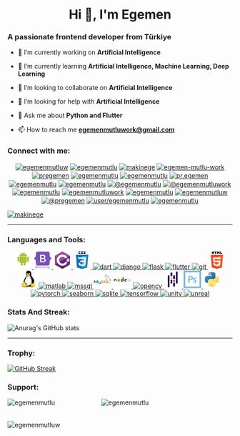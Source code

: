 <h1 align="center">Hi 👋, I'm Egemen</h1>
<h3 align="left">A passionate frontend developer from Türkiye</h3>

- 🔭 I’m currently working on **Artificial Intelligence**

- 🌱 I’m currently learning **Artificial Intelligence, Machine Learning, Deep Learning**

- 👯 I’m looking to collaborate on **Artificial Intelligence**

- 🤝 I’m looking for help with **Artificial Intelligence**

- 💬 Ask me about **Python and Flutter**

- 📫 How to reach me **egemenmutluwork@gmail.com**

<h3 align="left">Connect with me:</h3>

<p align="center">
<a href="https://codepen.io/egemenmutluw" target="blank"><img align="center" src="https://raw.githubusercontent.com/rahuldkjain/github-profile-readme-generator/master/src/images/icons/Social/codepen.svg" alt="egemenmutluw" height="30" width="40" /></a>
<a href="https://dev.to/egemenmutlu" target="blank"><img align="center" src="https://raw.githubusercontent.com/rahuldkjain/github-profile-readme-generator/master/src/images/icons/Social/devto.svg" alt="egemenmutlu" height="30" width="40" /></a>
<a href="https://twitter.com/makinege" target="blank"><img align="center" src="https://raw.githubusercontent.com/rahuldkjain/github-profile-readme-generator/master/src/images/icons/Social/twitter.svg" alt="makinege" height="30" width="40" /></a>
<a href="https://linkedin.com/in/egemen-mutlu-work" target="blank"><img align="center" src="https://raw.githubusercontent.com/rahuldkjain/github-profile-readme-generator/master/src/images/icons/Social/linked-in-alt.svg" alt="egemen-mutlu-work" height="30" width="40" /></a>
<a href="https://stackoverflow.com/users/pregemen" target="blank"><img align="center" src="https://raw.githubusercontent.com/rahuldkjain/github-profile-readme-generator/master/src/images/icons/Social/stack-overflow.svg" alt="pregemen" height="30" width="40" /></a>
<a href="https://codesandbox.com/egemenmutlu" target="blank"><img align="center" src="https://raw.githubusercontent.com/rahuldkjain/github-profile-readme-generator/master/src/images/icons/Social/codesandbox.svg" alt="egemenmutlu" height="30" width="40" /></a>
<a href="https://kaggle.com/egemenmutlu" target="blank"><img align="center" src="https://raw.githubusercontent.com/rahuldkjain/github-profile-readme-generator/master/src/images/icons/Social/kaggle.svg" alt="egemenmutlu" height="30" width="40" /></a>
<a href="https://instagram.com/pr.egemen" target="blank"><img align="center" src="https://raw.githubusercontent.com/rahuldkjain/github-profile-readme-generator/master/src/images/icons/Social/instagram.svg" alt="pr.egemen" height="30" width="40" /></a>
<a href="https://dribbble.com/egemenmutlu" target="blank"><img align="center" src="https://raw.githubusercontent.com/rahuldkjain/github-profile-readme-generator/master/src/images/icons/Social/dribbble.svg" alt="egemenmutlu" height="30" width="40" /></a>
<a href="https://www.behance.net/egemenmutlu" target="blank"><img align="center" src="https://raw.githubusercontent.com/rahuldkjain/github-profile-readme-generator/master/src/images/icons/Social/behance.svg" alt="egemenmutlu" height="30" width="40" /></a>
<a href="https://hashnode.com/@egemenmutlu" target="blank"><img align="center" src="https://raw.githubusercontent.com/rahuldkjain/github-profile-readme-generator/master/src/images/icons/Social/hashnode.svg" alt="@egemenmutlu" height="30" width="40" /></a>
<a href="https://medium.com/@egemenmutluwork" target="blank"><img align="center" src="https://raw.githubusercontent.com/rahuldkjain/github-profile-readme-generator/master/src/images/icons/Social/medium.svg" alt="@egemenmutluwork" height="30" width="40" /></a>
<a href="https://www.codechef.com/users/egemenmutlu" target="blank"><img align="center" src="https://cdn.jsdelivr.net/npm/simple-icons@3.1.0/icons/codechef.svg" alt="egemenmutlu" height="30" width="40" /></a>
<a href="https://www.hackerrank.com/egemenmutluwork" target="blank"><img align="center" src="https://raw.githubusercontent.com/rahuldkjain/github-profile-readme-generator/master/src/images/icons/Social/hackerrank.svg" alt="egemenmutluwork" height="30" width="40" /></a>
<a href="https://codeforces.com/profile/egemenmutlu" target="blank"><img align="center" src="https://raw.githubusercontent.com/rahuldkjain/github-profile-readme-generator/master/src/images/icons/Social/codeforces.svg" alt="egemenmutlu" height="30" width="40" /></a>
<a href="https://www.leetcode.com/egemenmutluw" target="blank"><img align="center" src="https://raw.githubusercontent.com/rahuldkjain/github-profile-readme-generator/master/src/images/icons/Social/leet-code.svg" alt="egemenmutluw" height="30" width="40" /></a>
<a href="https://www.hackerearth.com/@pregemen" target="blank"><img align="center" src="https://raw.githubusercontent.com/rahuldkjain/github-profile-readme-generator/master/src/images/icons/Social/hackerearth.svg" alt="@pregemen" height="30" width="40" /></a>
<a href="https://auth.geeksforgeeks.org/user/user/egemenmutlu" target="blank"><img align="center" src="https://raw.githubusercontent.com/rahuldkjain/github-profile-readme-generator/master/src/images/icons/Social/geeks-for-geeks.svg" alt="user/egemenmutlu" height="30" width="40" /></a>
<a href="https://www.topcoder.com/members/egemenmutlu" target="blank"><img align="center" src="https://raw.githubusercontent.com/rahuldkjain/github-profile-readme-generator/master/src/images/icons/Social/topcoder.svg" alt="egemenmutlu" height="30" width="40" /></a>
</p>

<p align="left"> <a href="https://twitter.com/makinege" target="blank"><img src="https://img.shields.io/twitter/follow/makinege?logo=twitter&style=for-the-badge" alt="makinege" /></a> </p>

<hr width="100%" size="1">
<h3 align="left">Languages and Tools:</h3>

<p align="center"> <a href="https://developer.android.com" target="_blank" rel="noreferrer"> <img src="https://raw.githubusercontent.com/devicons/devicon/master/icons/android/android-original-wordmark.svg" alt="android" width="40" height="40"/> </a> <a href="https://getbootstrap.com" target="_blank" rel="noreferrer"> <img src="https://raw.githubusercontent.com/devicons/devicon/master/icons/bootstrap/bootstrap-plain-wordmark.svg" alt="bootstrap" width="40" height="40"/> </a> <a href="https://www.w3schools.com/cs/" target="_blank" rel="noreferrer"> <img src="https://raw.githubusercontent.com/devicons/devicon/master/icons/csharp/csharp-original.svg" alt="csharp" width="40" height="40"/> </a> <a href="https://www.w3schools.com/css/" target="_blank" rel="noreferrer"> <img src="https://raw.githubusercontent.com/devicons/devicon/master/icons/css3/css3-original-wordmark.svg" alt="css3" width="40" height="40"/> </a> <a href="https://dart.dev" target="_blank" rel="noreferrer"> <img src="https://www.vectorlogo.zone/logos/dartlang/dartlang-icon.svg" alt="dart" width="40" height="40"/> </a> <a href="https://www.djangoproject.com/" target="_blank" rel="noreferrer"> <img src="https://cdn.worldvectorlogo.com/logos/django.svg" alt="django" width="40" height="40"/> </a> <a href="https://flask.palletsprojects.com/" target="_blank" rel="noreferrer"> <img src="https://www.vectorlogo.zone/logos/pocoo_flask/pocoo_flask-icon.svg" alt="flask" width="40" height="40"/> </a> <a href="https://flutter.dev" target="_blank" rel="noreferrer"> <img src="https://www.vectorlogo.zone/logos/flutterio/flutterio-icon.svg" alt="flutter" width="40" height="40"/> </a> <a href="https://git-scm.com/" target="_blank" rel="noreferrer"> <img src="https://www.vectorlogo.zone/logos/git-scm/git-scm-icon.svg" alt="git" width="40" height="40"/> </a> <a href="https://www.w3.org/html/" target="_blank" rel="noreferrer"> <img src="https://raw.githubusercontent.com/devicons/devicon/master/icons/html5/html5-original-wordmark.svg" alt="html5" width="40" height="40"/> </a> <a href="https://www.linux.org/" target="_blank" rel="noreferrer"> <img src="https://raw.githubusercontent.com/devicons/devicon/master/icons/linux/linux-original.svg" alt="linux" width="40" height="40"/> </a> <a href="https://www.mathworks.com/" target="_blank" rel="noreferrer"> <img src="https://upload.wikimedia.org/wikipedia/commons/2/21/Matlab_Logo.png" alt="matlab" width="40" height="40"/> </a> <a href="https://www.microsoft.com/en-us/sql-server" target="_blank" rel="noreferrer"> <img src="https://www.svgrepo.com/show/303229/microsoft-sql-server-logo.svg" alt="mssql" width="40" height="40"/> </a> <a href="https://www.mysql.com/" target="_blank" rel="noreferrer"> <img src="https://raw.githubusercontent.com/devicons/devicon/master/icons/mysql/mysql-original-wordmark.svg" alt="mysql" width="40" height="40"/> </a> <a href="https://nodejs.org" target="_blank" rel="noreferrer"> <img src="https://raw.githubusercontent.com/devicons/devicon/master/icons/nodejs/nodejs-original-wordmark.svg" alt="nodejs" width="40" height="40"/> </a> <a href="https://opencv.org/" target="_blank" rel="noreferrer"> <img src="https://www.vectorlogo.zone/logos/opencv/opencv-icon.svg" alt="opencv" width="40" height="40"/> </a> <a href="https://pandas.pydata.org/" target="_blank" rel="noreferrer"> <img src="https://raw.githubusercontent.com/devicons/devicon/2ae2a900d2f041da66e950e4d48052658d850630/icons/pandas/pandas-original.svg" alt="pandas" width="40" height="40"/> </a> <a href="https://www.photoshop.com/en" target="_blank" rel="noreferrer"> <img src="https://raw.githubusercontent.com/devicons/devicon/master/icons/photoshop/photoshop-line.svg" alt="photoshop" width="40" height="40"/> </a> <a href="https://www.python.org" target="_blank" rel="noreferrer"> <img src="https://raw.githubusercontent.com/devicons/devicon/master/icons/python/python-original.svg" alt="python" width="40" height="40"/> </a> <a href="https://pytorch.org/" target="_blank" rel="noreferrer"> <img src="https://www.vectorlogo.zone/logos/pytorch/pytorch-icon.svg" alt="pytorch" width="40" height="40"/> </a> <a href="https://seaborn.pydata.org/" target="_blank" rel="noreferrer"> <img src="https://seaborn.pydata.org/_images/logo-mark-lightbg.svg" alt="seaborn" width="40" height="40"/> </a> <a href="https://www.sqlite.org/" target="_blank" rel="noreferrer"> <img src="https://www.vectorlogo.zone/logos/sqlite/sqlite-icon.svg" alt="sqlite" width="40" height="40"/> </a> <a href="https://www.tensorflow.org" target="_blank" rel="noreferrer"> <img src="https://www.vectorlogo.zone/logos/tensorflow/tensorflow-icon.svg" alt="tensorflow" width="40" height="40"/> </a> <a href="https://unity.com/" target="_blank" rel="noreferrer"> <img src="https://www.vectorlogo.zone/logos/unity3d/unity3d-icon.svg" alt="unity" width="40" height="40"/> </a> <a href="https://unrealengine.com/" target="_blank" rel="noreferrer"> <img src="https://raw.githubusercontent.com/kenangundogan/fontisto/036b7eca71aab1bef8e6a0518f7329f13ed62f6b/icons/svg/brand/unreal-engine.svg" alt="unreal" width="40" height="40"/> </a> </p>

<h3 align="left">Stats And Streak:</h3>

![Anurag's GitHub stats](https://github-readme-stats.vercel.app/api?username=egemenmutluW&show_icons=true&theme=radical)
<br>
<hr width="100%" size="1">
<h3 align="left">Trophy:</h3>

[![GitHub Streak](https://github-readme-streak-stats.herokuapp.com?user=egemenmutluW&theme=synthwave&border_radius=3)](https://git.io/streak-stats)

<h3 align="left">Support:</h3>
<p><a href="https://www.buymeacoffee.com/egemenmutlu"> <img align="left" src="https://cdn.buymeacoffee.com/buttons/v2/default-yellow.png" height="50" width="210" alt="egemenmutlu" /></a><a href="https://ko-fi.com/egemenmutlu"> <img align="left" src="https://cdn.ko-fi.com/cdn/kofi3.png?v=3" height="50" width="210" alt="egemenmutlu" /></a></p>
<br>
<p align="left"> <img src="https://komarev.com/ghpvc/?username=egemenmutluw&label=Profile%20views&color=0e75b6&style=flat" alt="egemenmutluw" /> </p>
